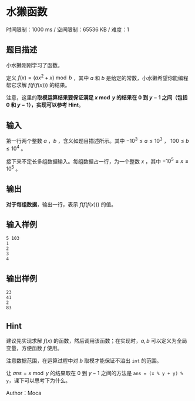 # 水獭函数

时间限制：1000 ms / 空间限制：65536 KB / 难度：1

## 题目描述

小水獭刚刚学习了函数。

定义 $f(x) = (ax^2 + x)\bmod b$ ，其中 $a$ 和 $b$ 是给定的常数，小水獭希望你能编程帮它求解 $f(f(f(x)))$ 的结果。

注意，这里的**取模运算结果要保证满足 $x \bmod y$ 的结果在 $0$ 到 $y-1$ 之间（包括 $0$ 和 $y-1$），实现可以参考 Hint**。

## 输入

第一行两个整数 $a$ ，$b$ ，含义如题目描述所示。其中 $-10^3 \le a \le 10^3$ ， $100 \le b \le 10^4$ 。

接下来不定长多组数据输入。每组数据占一行，为一个整数 $x$ ，其中 $-10^5 \le x \le 10^5$ 。

## 输出

**对于每组数据**，输出一行，表示 $f(f(f(x)))$ 的值。

## 输入样例

    5 103
    1
    2
    3
    4

## 输出样例

    23
    41
    2
    83

## Hint

建议先实现求解 $f(x)$ 的函数，然后调用该函数；在实现时，$a, b$ 可以定义为全局变量，方便函数 $f$ 使用。

注意数据范围，在运算过程中对 $b$ 取模才能保证不溢出 `int` 的范围。

让 $ans=x \bmod y$ 的结果取在 $0$ 到 $y-1$ 之间的方法是 `ans = (x % y + y) % y`，课下可以思考下为什么。

Author：Moca
